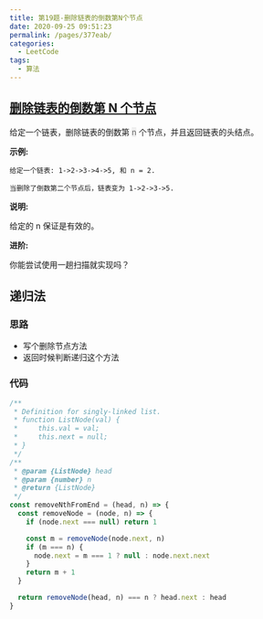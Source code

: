 ```yaml
---
title: 第19题-删除链表的倒数第N个节点
date: 2020-09-25 09:51:23
permalink: /pages/377eab/
categories:
  - LeetCode
tags:
  - 算法
---
```


## [删除链表的倒数第 N 个节点](https://leetcode-cn.com/problems/remove-nth-node-from-end-of-list/)

给定一个链表，删除链表的倒数第 <font style="background: #eee; color: #666;">n</font> 个节点，并且返回链表的头结点。

**示例:**

```
给定一个链表: 1->2->3->4->5, 和 n = 2.

当删除了倒数第二个节点后，链表变为 1->2->3->5.
```

**说明:**

给定的 n 保证是有效的。

**进阶:**

你能尝试使用一趟扫描就实现吗？

<!-- more -->

## 递归法

### 思路

- 写个删除节点方法
- 返回时候判断递归这个方法

### 代码

```JavaScript
/**
 * Definition for singly-linked list.
 * function ListNode(val) {
 *     this.val = val;
 *     this.next = null;
 * }
 */
/**
 * @param {ListNode} head
 * @param {number} n
 * @return {ListNode}
 */
const removeNthFromEnd = (head, n) => {
  const removeNode = (node, n) => {
    if (node.next === null) return 1

    const m = removeNode(node.next, n)
    if (m === n) {
      node.next = m === 1 ? null : node.next.next
    }
    return m + 1
  }

  return removeNode(head, n) === n ? head.next : head
}
```
